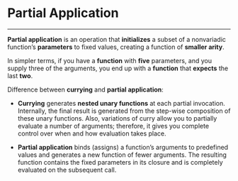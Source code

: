 # Partial Application
---

**Partial application** is an operation that **initializes** a subset of a nonvariadic function’s **parameters** to fixed values, creating a function of **smaller arity**.

In simpler terms, if you have a **function** with **five** parameters, and you supply three of the arguments, you end up with a **function** that **expects** the last **two**.

Difference between **currying** and **partial application**:

- **Currying** generates **nested unary functions** at each partial invocation. Internally, the final result is generated from the step-wise composition of these unary functions. Also, variations of curry allow you to partially evaluate a number of arguments; therefore, it gives you complete control over when and how evaluation takes place.

- **Partial application** binds (assigns) a function’s arguments to predefined values and generates a new function of fewer arguments. The resulting function contains the fixed parameters in its closure and is completely evaluated on the subsequent call.


